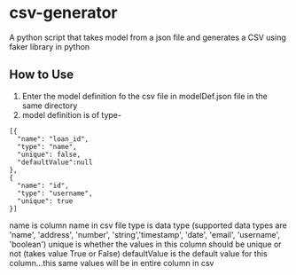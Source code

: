 # csv-generator
A python script that takes model from a json file and generates a CSV using faker library in python

## How to Use
1. Enter the model definition fo the csv file in modelDef.json file in the same directory
2. model definition is of type- 
```
[{
  "name": "loan_id",
  "type": "name",
  "unique": false,
  "defaultValue":null
},
{
  "name": "id",
  "type": "username",
  "unique": true
}]
```
name is column name in csv file
type is data type (supported data types are 'name', 'address', 'number', 'string','timestamp', 'date', 'email', 'username', 'boolean')
unique is whether the values in this column should be unique or not (takes value True or False)
defaultValue is the default value for this column...this same values will be in entire column in csv


